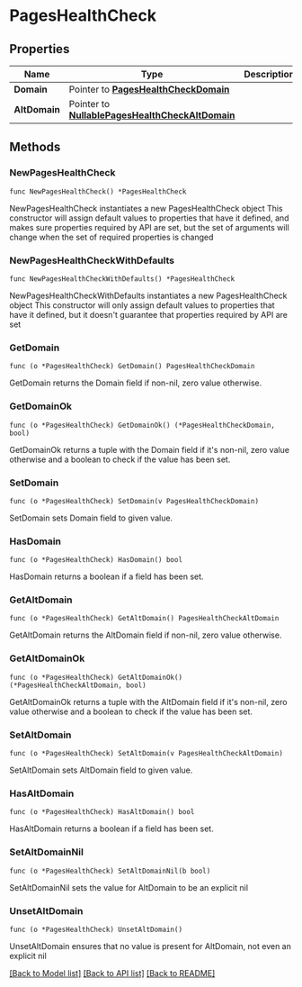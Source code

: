# PagesHealthCheck

## Properties

Name | Type | Description | Notes
------------ | ------------- | ------------- | -------------
**Domain** | Pointer to [**PagesHealthCheckDomain**](PagesHealthCheckDomain.md) |  | [optional] 
**AltDomain** | Pointer to [**NullablePagesHealthCheckAltDomain**](PagesHealthCheckAltDomain.md) |  | [optional] 

## Methods

### NewPagesHealthCheck

`func NewPagesHealthCheck() *PagesHealthCheck`

NewPagesHealthCheck instantiates a new PagesHealthCheck object
This constructor will assign default values to properties that have it defined,
and makes sure properties required by API are set, but the set of arguments
will change when the set of required properties is changed

### NewPagesHealthCheckWithDefaults

`func NewPagesHealthCheckWithDefaults() *PagesHealthCheck`

NewPagesHealthCheckWithDefaults instantiates a new PagesHealthCheck object
This constructor will only assign default values to properties that have it defined,
but it doesn't guarantee that properties required by API are set

### GetDomain

`func (o *PagesHealthCheck) GetDomain() PagesHealthCheckDomain`

GetDomain returns the Domain field if non-nil, zero value otherwise.

### GetDomainOk

`func (o *PagesHealthCheck) GetDomainOk() (*PagesHealthCheckDomain, bool)`

GetDomainOk returns a tuple with the Domain field if it's non-nil, zero value otherwise
and a boolean to check if the value has been set.

### SetDomain

`func (o *PagesHealthCheck) SetDomain(v PagesHealthCheckDomain)`

SetDomain sets Domain field to given value.

### HasDomain

`func (o *PagesHealthCheck) HasDomain() bool`

HasDomain returns a boolean if a field has been set.

### GetAltDomain

`func (o *PagesHealthCheck) GetAltDomain() PagesHealthCheckAltDomain`

GetAltDomain returns the AltDomain field if non-nil, zero value otherwise.

### GetAltDomainOk

`func (o *PagesHealthCheck) GetAltDomainOk() (*PagesHealthCheckAltDomain, bool)`

GetAltDomainOk returns a tuple with the AltDomain field if it's non-nil, zero value otherwise
and a boolean to check if the value has been set.

### SetAltDomain

`func (o *PagesHealthCheck) SetAltDomain(v PagesHealthCheckAltDomain)`

SetAltDomain sets AltDomain field to given value.

### HasAltDomain

`func (o *PagesHealthCheck) HasAltDomain() bool`

HasAltDomain returns a boolean if a field has been set.

### SetAltDomainNil

`func (o *PagesHealthCheck) SetAltDomainNil(b bool)`

 SetAltDomainNil sets the value for AltDomain to be an explicit nil

### UnsetAltDomain
`func (o *PagesHealthCheck) UnsetAltDomain()`

UnsetAltDomain ensures that no value is present for AltDomain, not even an explicit nil

[[Back to Model list]](../README.md#documentation-for-models) [[Back to API list]](../README.md#documentation-for-api-endpoints) [[Back to README]](../README.md)


